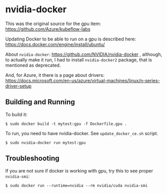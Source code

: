 # nvidia-docker

This was the original source for the gpu item: https://github.com/Azure/kubeflow-labs

Updating Docker to be able to run on a gpu is described here:
https://docs.docker.com/engine/install/ubuntu/

About `nvidia-docker`: https://github.com/NVIDIA/nvidia-docker , although, to actually
make it run, I had to install `nvidia-docker2` package, that is mentioned as deprecated.


And, for Azure, it there is a page about drivers: https://docs.microsoft.com/en-us/azure/virtual-machines/linux/n-series-driver-setup

## Building and Running

To build it:

    $ sudo docker build -t mytest:gpu -f Dockerfile.gpu .

To run, you need to have nvidia-docker. See `update_docker_ce.sh` script.

    $ sudo nvidia-docker run mytest:gpu


## Troubleshooting

If you are not sure if docker is working with gpu, try this to see proper `nvidia-smi`:

    $ sudo docker run --runtime=nvidia --rm nvidia/cuda nvidia-smi

